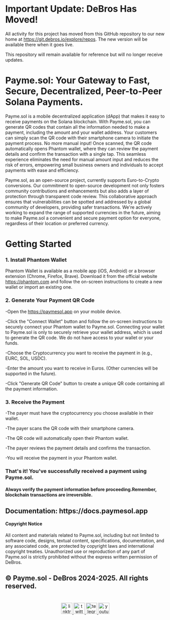 # Important Update: DeBros Has Moved!

All activity for this project has moved from this GitHub repository to our new home at https://git.debros.io/explore/repos. The new version will be available there when it goes live.

This repository will remain available for reference but will no longer receive updates.

<h1 align="left">Payme.sol: Your Gateway to Fast, Secure, Decentralized, Peer-to-Peer Solana Payments.</h1>


Payme.sol is a mobile decentralized application (dApp) that makes it easy to receive payments on the Solana blockchain. With Payme.sol, you can generate QR codes that contain all the information needed to make a payment, including the amount and your wallet address. Your customers can simply scan the QR code with their smartphone camera to initiate the payment process. No more manual input! Once scanned, the QR code automatically opens Phantom wallet, where they can review the payment details and confirm the transaction with a single tap. This seamless experience eliminates the need for manual amount input and reduces the risk of errors, empowering small business owners and individuals to accept payments with ease and efficiency.

Payme.sol, as an open-source project, currently supports Euro-to-Crypto conversions. Our commitment to open-source development not only fosters community contributions and enhancements but also adds a layer of protection through transparent code review. This collaborative approach ensures that vulnerabilities can be spotted and addressed by a global community of developers, providing safer transactions. We're actively working to expand the range of supported currencies in the future, aiming to make Payme.sol a convenient and secure payment option for everyone, regardless of their location or preferred currency.

<h1 align="left">Getting Started</h1>


<h3 align="left">1. Install Phantom Wallet</h3>


Phantom Wallet is available as a mobile app (iOS, Android) or a browser extension (Chrome, Firefox, Brave). Download it from the official website https://phantom.com and follow the on-screen instructions to create a new wallet or import an existing one.

<h3 align="left">2. Generate Your Payment QR Code</h3>

-Open the https://paymesol.app on your mobile device.

-Click the "Connect Wallet" button and follow the on-screen instructions to securely connect your Phantom wallet to Payme.sol. Connecting your wallet to Payme.sol is only to securely retrieve your wallet address, which is used to generate the QR code. We do not have access to your wallet or your funds.

-Choose the Cryptocurrency you want to receive the payment in (e.g., EURC, SOL, USDC).

-Enter the amount you want to receive in Euros. (Other currencies will be supported in the future).

-Click "Generate QR Code" button to create a unique QR code containing all the payment information.

<h3 align="left">3. Receive the Payment</h3>

-The payer must have the cryptocurrency you choose available in their wallet.

-The payer scans the QR code with their smartphone camera.

-The QR code will automatically open their Phantom wallet.

-The payer reviews the payment details and confirms the transaction.

-You will receive the payment in your Phantom wallet.

<h3 align="left">That's it! You've successfully received a payment using Payme.sol.</h3>

<h4 align="left">Always verify the payment information before proceeding.Remember, blockchain transactions are irreversible.</h4>

<h2 align="left">Documentation: https://docs.paymesol.app</h2>

<h4 align="left">Copyright Notice</h4>

All content and materials related to Payme.sol, including but not limited to software code, designs, textual content, specifications, documentation, and any associated code, are protected by copyright laws and international copyright treaties. Unauthorized use or reproduction of any part of Payme.sol is strictly prohibited without the express written permission of DeBros. 

© Payme.sol - DeBros 2024-2025. All rights reserved.
---

###

<br clear="both">

<div align="center">
  <a href="https://linktr.ee/debrosofficial" target="_blank">
    <img src="https://img.shields.io/static/v1?message=Linktree&logo=linktree&label=&color=1de9b6&logoColor=white&labelColor=&style=for-the-badge" height="35" alt="linktree logo" />
  </a>
  <a href="https://x.com/debrosofficial" target="_blank">
    <img src="https://img.shields.io/static/v1?message=Twitter&logo=twitter&label=&color=1DA1F2&logoColor=white&labelColor=&style=for-the-badge" height="35" alt="twitter logo" />
  </a>
  <a href="https://t.me/debrosportal" target="_blank">
    <img src="https://img.shields.io/static/v1?message=Telegram&logo=telegram&label=&color=2CA5E0&logoColor=white&labelColor=&style=for-the-badge" height="35" alt="telegram logo" />
  </a>
  <a href="https://www.youtube.com/@DeBrosOfficial" target="_blank">
    <img src="https://img.shields.io/static/v1?message=Youtube&logo=youtube&label=&color=FF0000&logoColor=white&labelColor=&style=for-the-badge" height="35" alt="youtube logo" />
  </a>
</div>

###
